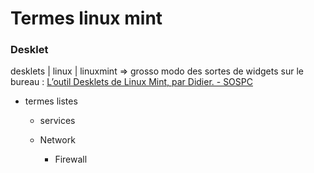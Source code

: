 # Termes linux mint

### Desklet

desklets | linux | linuxmint ⇒  grosso modo des sortes de widgets sur le bureau : [L’outil Desklets de Linux Mint, par Didier. - SOSPC](https://sospc.name/outil-desklets-linux-mint/)

- termes listes
    - services
        
        
    - Network
        - Firewall
